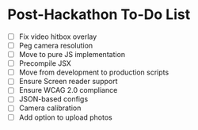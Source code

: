 # Post-Hackathon To-Do List
- [  ] Fix video hitbox overlay
- [  ] Peg camera resolution
- [  ] Move to pure JS implementation
- [  ] Precompile JSX
- [  ] Move from development to production scripts 
- [  ] Ensure Screen reader support
- [  ] Ensure WCAG 2.0 compliance 
- [  ] JSON-based configs
- [  ] Camera calibration
- [  ] Add option to upload photos